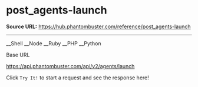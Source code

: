 # post_agents-launch

**Source URL:** https://hub.phantombuster.com/reference/post_agents-launch

---

__Shell __Node __Ruby __PHP __Python

Base URL

https://api.phantombuster.com/api/v2/agents/launch

Click `Try It!` to start a request and see the response here!